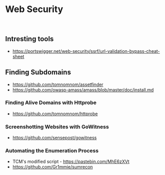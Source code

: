 # Web Security

<br>

## Intresting tools

- https://portswigger.net/web-security/ssrf/url-validation-bypass-cheat-sheet


## Finding Subdomains

- https://github.com/tomnomnom/assetfinder
- https://github.com/owasp-amass/amass/blob/master/doc/install.md

### Finding Alive Domains with Httprobe

- https://github.com/tomnomnom/httprobe

### Screenshotting Websites with GoWitness

-  https://github.com/sensepost/gowitness

### Automating the Enumeration Process

- TCM's modified script - https://pastebin.com/MhE6zXVt
- https://github.com/Gr1mmie/sumrecon











